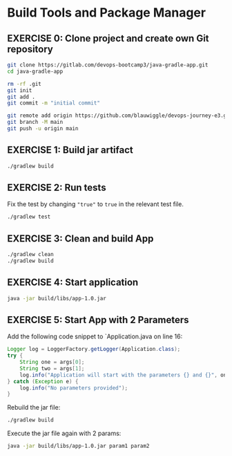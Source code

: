 # Build Tools and Package Manager

## EXERCISE 0: Clone project and create own Git repository

```bash
git clone https://gitlab.com/devops-bootcamp3/java-gradle-app.git
cd java-gradle-app

rm -rf .git
git init 
git add .
git commit -m "initial commit"

git remote add origin https://github.com/blauwiggle/devops-journey-e3.git
git branch -M main
git push -u origin main
```

## EXERCISE 1: Build jar artifact

```bash
./gradlew build
```

## EXERCISE 2: Run tests

Fix the test by changing `"true"` to `true` in the relevant test file.

```bash
./gradlew test
```

## EXERCISE 3: Clean and build App

```bash
./gradlew clean
./gradlew build
```

## EXERCISE 4: Start application

```bash
java -jar build/libs/app-1.0.jar
```

## EXERCISE 5: Start App with 2 Parameters

Add the following code snippet to `Application.java on line 16:

```java
Logger log = LoggerFactory.getLogger(Application.class);
try {
    String one = args[0];
    String two = args[1];
    log.info("Application will start with the parameters {} and {}", one, two);
} catch (Exception e) {
    log.info("No parameters provided");
}
```
Rebuild the jar file:

```bash
./gradlew build
```

Execute the jar file again with 2 params:

```bash
java -jar build/libs/app-1.0.jar param1 param2
```
